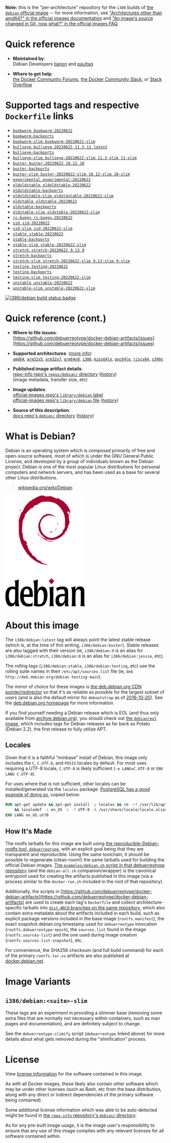 <!--

********************************************************************************

WARNING:

    DO NOT EDIT "debian/README.md"

    IT IS AUTO-GENERATED

    (from the other files in "debian/" combined with a set of templates)

********************************************************************************

-->

**Note:** this is the "per-architecture" repository for the `i386` builds of [the `debian` official image](https://hub.docker.com/_/debian) -- for more information, see ["Architectures other than amd64?" in the official images documentation](https://github.com/docker-library/official-images#architectures-other-than-amd64) and ["An image's source changed in Git, now what?" in the official images FAQ](https://github.com/docker-library/faq#an-images-source-changed-in-git-now-what).

# Quick reference

-	**Maintained by**:  
	Debian Developers [tianon](https://qa.debian.org/developer.php?login=tianon) and [paultag](https://qa.debian.org/developer.php?login=paultag)

-	**Where to get help**:  
	[the Docker Community Forums](https://forums.docker.com/), [the Docker Community Slack](https://dockr.ly/slack), or [Stack Overflow](https://stackoverflow.com/search?tab=newest&q=docker)

# Supported tags and respective `Dockerfile` links

-	[`bookworm`, `bookworm-20220622`](https://github.com/debuerreotype/docker-debian-artifacts/blob/6b8cfeb396117cb882d8b48b9eef3760c26b9b30/bookworm/Dockerfile)
-	[`bookworm-backports`](https://github.com/debuerreotype/docker-debian-artifacts/blob/6b8cfeb396117cb882d8b48b9eef3760c26b9b30/bookworm/backports/Dockerfile)
-	[`bookworm-slim`, `bookworm-20220622-slim`](https://github.com/debuerreotype/docker-debian-artifacts/blob/6b8cfeb396117cb882d8b48b9eef3760c26b9b30/bookworm/slim/Dockerfile)
-	[`bullseye`, `bullseye-20220622`, `11.3`, `11`, `latest`](https://github.com/debuerreotype/docker-debian-artifacts/blob/6b8cfeb396117cb882d8b48b9eef3760c26b9b30/bullseye/Dockerfile)
-	[`bullseye-backports`](https://github.com/debuerreotype/docker-debian-artifacts/blob/6b8cfeb396117cb882d8b48b9eef3760c26b9b30/bullseye/backports/Dockerfile)
-	[`bullseye-slim`, `bullseye-20220622-slim`, `11.3-slim`, `11-slim`](https://github.com/debuerreotype/docker-debian-artifacts/blob/6b8cfeb396117cb882d8b48b9eef3760c26b9b30/bullseye/slim/Dockerfile)
-	[`buster`, `buster-20220622`, `10.12`, `10`](https://github.com/debuerreotype/docker-debian-artifacts/blob/6b8cfeb396117cb882d8b48b9eef3760c26b9b30/buster/Dockerfile)
-	[`buster-backports`](https://github.com/debuerreotype/docker-debian-artifacts/blob/6b8cfeb396117cb882d8b48b9eef3760c26b9b30/buster/backports/Dockerfile)
-	[`buster-slim`, `buster-20220622-slim`, `10.12-slim`, `10-slim`](https://github.com/debuerreotype/docker-debian-artifacts/blob/6b8cfeb396117cb882d8b48b9eef3760c26b9b30/buster/slim/Dockerfile)
-	[`experimental`, `experimental-20220622`](https://github.com/debuerreotype/docker-debian-artifacts/blob/6b8cfeb396117cb882d8b48b9eef3760c26b9b30/experimental/Dockerfile)
-	[`oldoldstable`, `oldoldstable-20220622`](https://github.com/debuerreotype/docker-debian-artifacts/blob/6b8cfeb396117cb882d8b48b9eef3760c26b9b30/oldoldstable/Dockerfile)
-	[`oldoldstable-backports`](https://github.com/debuerreotype/docker-debian-artifacts/blob/6b8cfeb396117cb882d8b48b9eef3760c26b9b30/oldoldstable/backports/Dockerfile)
-	[`oldoldstable-slim`, `oldoldstable-20220622-slim`](https://github.com/debuerreotype/docker-debian-artifacts/blob/6b8cfeb396117cb882d8b48b9eef3760c26b9b30/oldoldstable/slim/Dockerfile)
-	[`oldstable`, `oldstable-20220622`](https://github.com/debuerreotype/docker-debian-artifacts/blob/6b8cfeb396117cb882d8b48b9eef3760c26b9b30/oldstable/Dockerfile)
-	[`oldstable-backports`](https://github.com/debuerreotype/docker-debian-artifacts/blob/6b8cfeb396117cb882d8b48b9eef3760c26b9b30/oldstable/backports/Dockerfile)
-	[`oldstable-slim`, `oldstable-20220622-slim`](https://github.com/debuerreotype/docker-debian-artifacts/blob/6b8cfeb396117cb882d8b48b9eef3760c26b9b30/oldstable/slim/Dockerfile)
-	[`rc-buggy`, `rc-buggy-20220622`](https://github.com/debuerreotype/docker-debian-artifacts/blob/6b8cfeb396117cb882d8b48b9eef3760c26b9b30/rc-buggy/Dockerfile)
-	[`sid`, `sid-20220622`](https://github.com/debuerreotype/docker-debian-artifacts/blob/6b8cfeb396117cb882d8b48b9eef3760c26b9b30/sid/Dockerfile)
-	[`sid-slim`, `sid-20220622-slim`](https://github.com/debuerreotype/docker-debian-artifacts/blob/6b8cfeb396117cb882d8b48b9eef3760c26b9b30/sid/slim/Dockerfile)
-	[`stable`, `stable-20220622`](https://github.com/debuerreotype/docker-debian-artifacts/blob/6b8cfeb396117cb882d8b48b9eef3760c26b9b30/stable/Dockerfile)
-	[`stable-backports`](https://github.com/debuerreotype/docker-debian-artifacts/blob/6b8cfeb396117cb882d8b48b9eef3760c26b9b30/stable/backports/Dockerfile)
-	[`stable-slim`, `stable-20220622-slim`](https://github.com/debuerreotype/docker-debian-artifacts/blob/6b8cfeb396117cb882d8b48b9eef3760c26b9b30/stable/slim/Dockerfile)
-	[`stretch`, `stretch-20220622`, `9.13`, `9`](https://github.com/debuerreotype/docker-debian-artifacts/blob/6b8cfeb396117cb882d8b48b9eef3760c26b9b30/stretch/Dockerfile)
-	[`stretch-backports`](https://github.com/debuerreotype/docker-debian-artifacts/blob/6b8cfeb396117cb882d8b48b9eef3760c26b9b30/stretch/backports/Dockerfile)
-	[`stretch-slim`, `stretch-20220622-slim`, `9.13-slim`, `9-slim`](https://github.com/debuerreotype/docker-debian-artifacts/blob/6b8cfeb396117cb882d8b48b9eef3760c26b9b30/stretch/slim/Dockerfile)
-	[`testing`, `testing-20220622`](https://github.com/debuerreotype/docker-debian-artifacts/blob/6b8cfeb396117cb882d8b48b9eef3760c26b9b30/testing/Dockerfile)
-	[`testing-backports`](https://github.com/debuerreotype/docker-debian-artifacts/blob/6b8cfeb396117cb882d8b48b9eef3760c26b9b30/testing/backports/Dockerfile)
-	[`testing-slim`, `testing-20220622-slim`](https://github.com/debuerreotype/docker-debian-artifacts/blob/6b8cfeb396117cb882d8b48b9eef3760c26b9b30/testing/slim/Dockerfile)
-	[`unstable`, `unstable-20220622`](https://github.com/debuerreotype/docker-debian-artifacts/blob/6b8cfeb396117cb882d8b48b9eef3760c26b9b30/unstable/Dockerfile)
-	[`unstable-slim`, `unstable-20220622-slim`](https://github.com/debuerreotype/docker-debian-artifacts/blob/6b8cfeb396117cb882d8b48b9eef3760c26b9b30/unstable/slim/Dockerfile)

[![i386/debian build status badge](https://img.shields.io/jenkins/s/https/doi-janky.infosiftr.net/job/multiarch/job/i386/job/debian.svg?label=i386/debian%20%20build%20job)](https://doi-janky.infosiftr.net/job/multiarch/job/i386/job/debian/)

# Quick reference (cont.)

-	**Where to file issues**:  
	[https://github.com/debuerreotype/docker-debian-artifacts/issues](https://github.com/debuerreotype/docker-debian-artifacts/issues)

-	**Supported architectures**: ([more info](https://github.com/docker-library/official-images#architectures-other-than-amd64))  
	[`amd64`](https://hub.docker.com/r/amd64/debian/), [`arm32v5`](https://hub.docker.com/r/arm32v5/debian/), [`arm32v7`](https://hub.docker.com/r/arm32v7/debian/), [`arm64v8`](https://hub.docker.com/r/arm64v8/debian/), [`i386`](https://hub.docker.com/r/i386/debian/), [`mips64le`](https://hub.docker.com/r/mips64le/debian/), [`ppc64le`](https://hub.docker.com/r/ppc64le/debian/), [`riscv64`](https://hub.docker.com/r/riscv64/debian/), [`s390x`](https://hub.docker.com/r/s390x/debian/)

-	**Published image artifact details**:  
	[repo-info repo's `repos/debian/` directory](https://github.com/docker-library/repo-info/blob/master/repos/debian) ([history](https://github.com/docker-library/repo-info/commits/master/repos/debian))  
	(image metadata, transfer size, etc)

-	**Image updates**:  
	[official-images repo's `library/debian` label](https://github.com/docker-library/official-images/issues?q=label%3Alibrary%2Fdebian)  
	[official-images repo's `library/debian` file](https://github.com/docker-library/official-images/blob/master/library/debian) ([history](https://github.com/docker-library/official-images/commits/master/library/debian))

-	**Source of this description**:  
	[docs repo's `debian/` directory](https://github.com/docker-library/docs/tree/master/debian) ([history](https://github.com/docker-library/docs/commits/master/debian))

# What is Debian?

Debian is an operating system which is composed primarily of free and open-source software, most of which is under the GNU General Public License, and developed by a group of individuals known as the Debian project. Debian is one of the most popular Linux distributions for personal computers and network servers, and has been used as a base for several other Linux distributions.

> [wikipedia.org/wiki/Debian](https://en.wikipedia.org/wiki/Debian)

![logo](https://raw.githubusercontent.com/docker-library/docs/b449be7df57e9ed9086bb5821bfb5d6cdc5d67a4/debian/logo.png)

# About this image

The `i386/debian:latest` tag will always point the latest stable release (which is, at the time of this writing, `i386/debian:buster`). Stable releases are also tagged with their version (ie, `i386/debian:9` is an alias for `i386/debian:stretch`, `i386/debian:8` is an alias for `i386/debian:jessie`, etc).

The rolling tags (`i386/debian:stable`, `i386/debian:testing`, etc) use the rolling suite names in their `/etc/apt/sources.list` file (ie, `deb http://deb.debian.org/debian testing main`).

The mirror of choice for these images is [the deb.debian.org CDN pointer/redirector](https://deb.debian.org) so that it's as reliable as possible for the largest subset of users (and is also the default mirror for `debootstrap` as of [2016-10-20](https://anonscm.debian.org/cgit/d-i/debootstrap.git/commit/?id=9e8bc60ad1ccf3a25ce7890526b70059f3e770de)). See the [deb.debian.org homepage](https://deb.debian.org) for more information.

If you find yourself needing a Debian release which is EOL (and thus only available from [archive.debian.org](http://archive.debian.org)), you should check out [the `debian/eol` image](https://hub.docker.com/r/debian/eol/), which includes tags for Debian releases as far back as Potato (Debian 2.2), the first release to fully utilize APT.

## Locales

Given that it is a faithful "minbase" install of Debian, this image only includes the `C`, `C.UTF-8`, and `POSIX` locales by default. For most uses requiring a UTF-8 locale, `C.UTF-8` is likely sufficient (`-e LANG=C.UTF-8` or `ENV LANG C.UTF-8`).

For uses where that is not sufficient, other locales can be installed/generated via the `locales` package. [PostgreSQL has a good example of doing so](https://github.com/docker-library/postgres/blob/69bc540ecfffecce72d49fa7e4a46680350037f9/9.6/Dockerfile#L21-L24), copied below:

```dockerfile
RUN apt-get update && apt-get install -y locales && rm -rf /var/lib/apt/lists/* \
	&& localedef -i en_US -c -f UTF-8 -A /usr/share/locale/locale.alias en_US.UTF-8
ENV LANG en_US.utf8
```

## How It's Made

The rootfs tarballs for this image are built using [the reproducible-Debian-rootfs tool, `debuerreotype`](https://github.com/debuerreotype/debuerreotype), with an explicit goal being that they are transparent and reproducible. Using the same toolchain, it should be possible to regenerate (clean-room!) the same tarballs used for building the official Debian images. [The `examples/debian.sh` script in that debuerreotype repository](https://github.com/debuerreotype/debuerreotype/blob/master/examples/debian.sh) (and the `debian-all.sh` companion/wrapper) is the canonical entrypoint used for creating the artifacts published in this image (via a process similar to the `docker-run.sh` included in the root of that repository).

Additionally, the scripts in [https://github.com/debuerreotype/docker-debian-artifacts](https://github.com/debuerreotype/docker-debian-artifacts) are used to create each tag's `Dockerfile` and collect architecture-specific tarballs into [`dist-ARCH` branches on the same repository](https://github.com/debuerreotype/docker-debian-artifacts/branches), which also contain extra metadata about the artifacts included in each build, such as explicit package versions included in the base image (`rootfs.manifest`), the exact snapshot.debian.org timestamp used for `debuerreotype` invocation (`rootfs.debuerreotype-epoch`), the `sources.list` found in the image (`rootfs.sources-list`) and the one used during image creation (`rootfs.sources-list-snapshot`), etc.

For convenience, the SHA256 checksum (and full build command) for each of the primary `rootfs.tar.xz` artifacts are also published at [docker.debian.net](https://docker.debian.net/).

# Image Variants

## `i386/debian:<suite>-slim`

These tags are an experiment in providing a slimmer base (removing some extra files that are normally not necessary within containers, such as man pages and documentation), and are definitely subject to change.

See the `debuerreotype-slimify` script (`debuerreotype` linked above) for more details about what gets removed during the "slimification" process.

# License

View [license information](https://www.debian.org/social_contract#guidelines) for the software contained in this image.

As with all Docker images, these likely also contain other software which may be under other licenses (such as Bash, etc from the base distribution, along with any direct or indirect dependencies of the primary software being contained).

Some additional license information which was able to be auto-detected might be found in [the `repo-info` repository's `debian/` directory](https://github.com/docker-library/repo-info/tree/master/repos/debian).

As for any pre-built image usage, it is the image user's responsibility to ensure that any use of this image complies with any relevant licenses for all software contained within.

